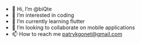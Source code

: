 - 👋 Hi, I’m @biQte
- 👀 I’m interested in coding
- 🌱 I’m currently learning flutter
- 💞️ I’m looking to collaborate on mobile applications
- 📫 How to reach me patrykgonet@gmail.com

<!---
biQte/biQte is a ✨ special ✨ repository because its `README.md` (this file) appears on your GitHub profile.
You can click the Preview link to take a look at your changes.
--->
